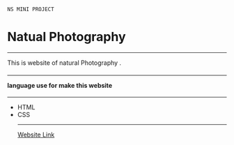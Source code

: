<html>
  
    NS MINI PROJECT
  
  <body>
    <h1>
    Natual Photography
    </h1>
    <p>
    <hr>
    This is website of natural Photography . 
    <h4>
    <hr>
      language use for make this website
    </h4>
    <hr>
    <ul>
      <li>
        HTML
      </li>
      <li>
        CSS
      </li>
      <hr>
      <a href="https://project-photography.vercel.app/">Website Link</a>
      </body>
    </html>
  
    
